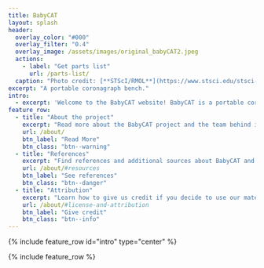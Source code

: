 ```yaml
---
title: BabyCAT
layout: splash
header:
  overlay_color: "#000"
  overlay_filter: "0.4"
  overlay_image: /assets/images/original_babyCAT2.jpeg
  actions:
    - label: "Get parts list"
      url: /parts-list/
  caption: "Photo credit: [**STScI/RMOL**](https://www.stsci.edu/stsci-research/research-topics-and-programs/russell-b-makidon-optics-laboratory)"
excerpt: "A portable coronagraph bench."
intro: 
  - excerpt: 'Welcome to the BabyCAT website! BabyCAT is a portable coronagraph bench designed to interactively demonstrate coronagraphy. You can download a full parts list and build your own BabyCAT - make sure to let us know if you do!'
feature_row:
  - title: "About the project"
    excerpt: "Read more about the BabyCAT project and the team behind it."
    url: /about/
    btn_label: "Read More"
    btn_class: "btn--warning"
  - title: "References"
    excerpt: "Find references and additional sources about BabyCAT and coronagraphy."
    url: /about/#resources
    btn_label: "See references"
    btn_class: "btn--danger"
  - title: "Attribution"
    excerpt: "Learn how to give us credit if you decide to use our materials to build your own BabyCAT."
    url: /about/#license-and-attribution
    btn_label: "Give credit"
    btn_class: "btn--info"
---
```


{% include feature_row id="intro" type="center" %}

{% include feature_row %}


